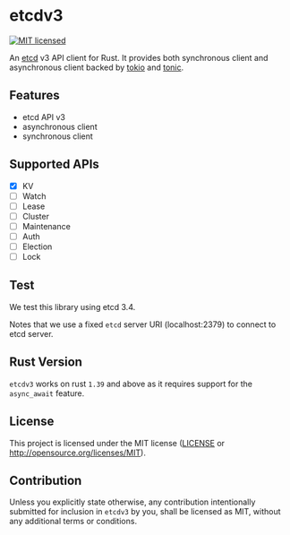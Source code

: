 # etcdv3

[![MIT licensed](https://img.shields.io/badge/license-MIT-blue.svg)](LICENSE)

An [etcd](https://github.com/etcd-io/etcd) v3 API client for Rust.
It provides both synchronous client and asynchronous client backed by [tokio](https://github.com/tokio-rs/tokio) and [tonic](https://github.com/hyperium/tonic).

## Features

- etcd API v3
- asynchronous client
- synchronous client

## Supported APIs

- [x] KV
- [ ] Watch
- [ ] Lease
- [ ] Cluster
- [ ] Maintenance
- [ ] Auth
- [ ] Election
- [ ] Lock

## Test

We test this library using etcd 3.4.

Notes that we use a fixed `etcd` server URI (localhost:2379) to connect to etcd server.

## Rust Version

`etcdv3` works on rust `1.39` and above as it requires support for the `async_await`
feature.

## License

This project is licensed under the MIT license ([LICENSE](LICENSE) or http://opensource.org/licenses/MIT).

## Contribution

Unless you explicitly state otherwise, any contribution intentionally submitted
for inclusion in `etcdv3` by you, shall be licensed as MIT, without any additional
terms or conditions.
